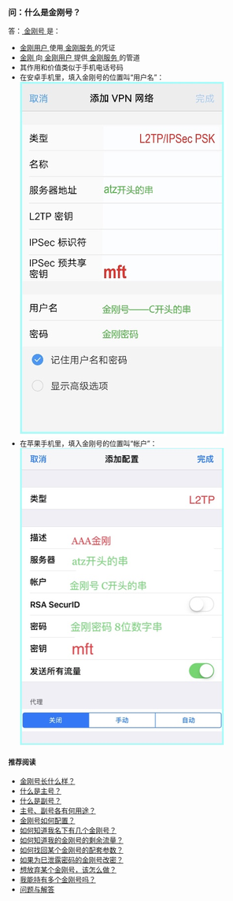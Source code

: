 ### 问：什么是金刚号？

答：[ 金刚号 ](https://a2zitpro.github.io/web/金刚号)是：

- [ 金刚用户 ](https://a2zitpro.github.io/web/金刚用户)使用[ 金刚服务 ](https://a2zitpro.github.io/web/金刚服务)的凭证
- [ 金刚 ](https://a2zitpro.github.io/web/金刚公司)向[ 金刚用户 ](https://a2zitpro.github.io/web/金刚用户)提供[ 金刚服务 ](https://a2zitpro.github.io/web/金刚服务)的管道
- 其作用和价值类似于手机电话号码
- 在安卓手机里，填入金刚号的位置叫“用户名”：<br>
![image](B073B1E6-B647-48FA-8931-35923C5EA54F.jpeg)<br>
- 在苹果手机里，填入金刚号的位置叫“帐户”：<br>
![image](24491F5B-F762-4C61-AB73-50B2F409CF92.jpeg)<br>

#### 推荐阅读
- [金刚号长什么样？ ](https://a2zitpro.github.io/web/金刚号的形态)
- [什么是主号？ ](https://a2zitpro.github.io/web/主号) 
- [什么是副号？ ](https://a2zitpro.github.io/web/副号) 
- [主号、副号各有何用途？ ](https://a2zitpro.github.io/web/主号和副号的用途) 
- [金刚号如何配置？ ](https://a2zitpro.github.io/web/配置说明) 
- [如何知道我名下有几个金刚号？ ](https://a2zitpro.github.io/web/查询名下金刚号)
- [如何知道我的金刚号的剩余流量？](https://a2zitpro.github.io/web/查询名下金刚号)
- [如何找回某个金刚号的配套参数？ ](https://a2zitpro.github.io/web/如何找回配套参数)
- [如果为巳泄露密码的金刚号改密？ ](https://a2zitpro.github.io/web/修改金刚密码)
- [想放弃某个金刚号，该怎么做？ ](https://a2zitpro.github.io/web/注销金刚号)
- [我能持有多个金刚号吗？ ](https://a2zitpro.github.io/web/每位用户可持有几个金刚号)
- [问题与解答 ](https://a2zitpro.github.io/web/问题与解答)
